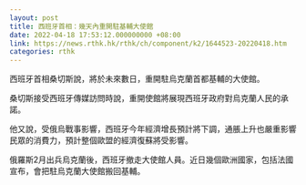 ```yaml
---
layout: post
title: 西班牙首相：幾天內重開駐基輔大使館
date: 2022-04-18 17:53:12.000000000 +08:00
link: https://news.rthk.hk/rthk/ch/component/k2/1644523-20220418.htm
categories: rthk
---
```


西班牙首相桑切斯說，將於未來數日，重開駐烏克蘭首都基輔的大使館。

桑切斯接受西班牙傳媒訪問時說，重開使館將展現西班牙政府對烏克蘭人民的承諾。

他又說，受俄烏戰事影響，西班牙今年經濟增長預計將下調，通脹上升也嚴重影響民眾的消費力，預計整個歐盟的經濟復蘇將受影響。

俄羅斯2月出兵烏克蘭後，西班牙撤走大使館人員。近日幾個歐洲國家，包括法國宣布，會把駐烏克蘭大使館搬回基輔。
